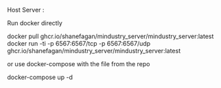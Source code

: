 Host Server :

Run docker directly

docker pull ghcr.io/shanefagan/mindustry_server/mindustry_server:latest
docker run -ti -p 6567:6567/tcp -p 6567:6567/udp ghcr.io/shanefagan/mindustry_server/mindustry_server:latest

or use docker-compose with the file from the repo

docker-compose up -d 
